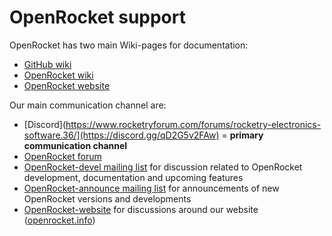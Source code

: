 # OpenRocket support

OpenRocket has two main Wiki-pages for documentation:
* [GitHub wiki](https://github.com/openrocket/openrocket/wiki)
* [OpenRocket wiki](http://wiki.openrocket.info/Main_Page)
* [OpenRocket website](https://openrocket.info/index.html)

Our main communication channel are:
* [Discord](https://www.rocketryforum.com/forums/rocketry-electronics-software.36/](https://discord.gg/qD2G5v2FAw) = **primary communication channel**
* [OpenRocket forum](https://www.rocketryforum.com/forums/rocketry-electronics-software.36/)
* [OpenRocket-devel mailing list](https://sourceforge.net/projects/openrocket/lists/openrocket-devel) for discussion related to OpenRocket development, documentation and upcoming features
* [OpenRocket-announce mailing list](https://sourceforge.net/projects/openrocket/lists/openrocket-announce) for announcements of new OpenRocket versions and developments
* [OpenRocket-website](https://lists.sourceforge.net/lists/listinfo/openrocket-website) for discussions around our website ([openrocket.info](openrocket.info))
